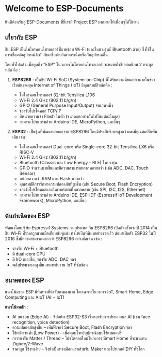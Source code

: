 # Welcome to ESP-Documents

ยินดีต้อนรับสู่ ESP-Documents ที่นี่เรามี Project ESP มากมากให้เพื่อนๆได้ใช้งาน

## เกี่ยวกับ ESP

ชิป ESP เป็นไมโครคอนโทรลเลอร์ที่มาพร้อม Wi-Fi (และในบางรุ่นมี Bluetooth ด้วย) ซึ่งใช้ในการเชื่อมต่ออุปกรณ์ IoT กับเครือข่ายอินเทอร์เน็ตหรือกับอุปกรณ์อื่น

โดยทั่วไปแล้ว เมื่อพูดถึง "ESP" ในวงการไมโครคอนโทรลเลอร์ จะหมายถึงชิปยอดนิยม 2 ตระกูลหลัก คือ :

1. **ESP8266** : เป็นชิป Wi-Fi SoC (System-on-Chip) ที่ได้รับความนิยมอย่างมากในช่วงเริ่มต้นของยุค Internet of Things (IoT) มีคุณสมบัติหลักคือ :
    - ไมโครคอนโทรลเลอร์ 32-bit Tensilica L106
    - Wi-Fi 2.4 GHz (802.11 b/g/n)
    - GPIO (General Purpose Input/Output) จำนวนหนึ่ง
    - รองรับโปรโตคอล TCP/IP
    - มีหน่วยความจำ Flash ในตัว (ขนาดแตกต่างกันไปในแต่ละโมดูล)
    - สามารถโปรแกรมด้วย Arduino IDE, MicroPython, และอื่นๆ

2. **ESP32** : เป็นรุ่นที่พัฒนาต่อยอดจาก ESP8266 โดยมีประสิทธิภาพสูงกว่าและมีคุณสมบัติเพิ่มเติม เช่น :
    - ไมโครคอนโทรลเลอร์ Dual-core หรือ Single-core 32-bit Tensilica LX6 หรือ RISC-V
    - Wi-Fi 2.4 GHz (802.11 b/g/n)
    - Bluetooth (Classic และ Low Energy - BLE) ในบางรุ่น
    - GPIO จำนวนมากขึ้นและมีความสามารถหลากหลายกว่า (เช่น ADC, DAC, Touch Sensor)
    - หน่วยความจำ RAM และ Flash มากกว่า
    - คุณสมบัติการรักษาความปลอดภัยที่สูงขึ้น (เช่น Secure Boot, Flash Encryption)
    - รองรับโปรโตคอลและอินเทอร์เฟซที่หลากหลาย (เช่น SPI, I2C, I2S, Ethernet)
    - สามารถโปรแกรมด้วย Arduino IDE, ESP-IDF (Espressif IoT Development Framework), MicroPython, และอื่นๆ

## ต้นกำเนิดของ ESP

พัฒนาโดยบริษัท Espressif Systems จากประเทศ จีน ESP8266 เปิดตัวครั้งแรกปี 2014 เป็นชิป Wi-Fi ที่ราคาถูกมากเมื่อเทียบกับคู่แข่ง ทำให้เป็นที่นิยมอย่างรวดเร็ว ต่อมาเปิดตัว ESP32 ในปี 2016 ซึ่งมีความสามารถมากกว่า ESP8266 อย่างชัดเจน เช่น :

- รองรับ Wi-Fi + Bluetooth
- มี dual-core CPU
- มี I/O เยอะขึ้น, รองรับ ADC, DAC ฯลฯ
- พลังประมวลผลสูงขึ้น เหมาะกับงาน IoT ที่ซับซ้อน

## อนาคตของ ESP

แนวโน้มของ ESP มีทิศทางที่น่าจับตามองมาก โดยเฉพาะในวงการ IoT, Smart Home, Edge Computing และ AIoT (AI + IoT)

**แนวโน้มหลัก** :

- AI บนขอบ (Edge AI) – ชิปอย่าง ESP32-S3 เริ่มรองรับการประมวลผล AI (เช่น face recognition, voice detection)
- ความปลอดภัยสูงขึ้น – เพิ่มฟีเจอร์ Secure Boot, Flash Encryption ฯลฯ
- ใช้พลังงานต่ำ (Low Power) – เพื่อตอบโจทย์อุปกรณ์แบบใช้แบตเตอรี่
- การรองรับ Matter / Thread – โปรโตคอลใหม่ในวงการ Smart Home ที่จะมาแทน Zigbee/Z-Wave
- ราคาถูก ใช้งานง่าย – จึงยังเป็นทางเลือกแรกสำหรับ Maker และโปรเจกต์ DIY ทั่วโลก
